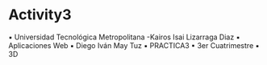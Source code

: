 # Activity3
▪ Universidad Tecnológica Metropolitana  -Kairos Isai Lizarraga Diaz    ▪ Aplicaciones Web     ▪ Diego Iván  May Tuz     ▪ PRACTICA3      ▪ 3er Cuatrimestre     ▪ 3D

